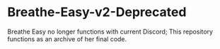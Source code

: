 # Breathe-Easy-v2-Deprecated

Breathe Easy no longer functions with current Discord; This repository functions as an archive of her final code.

